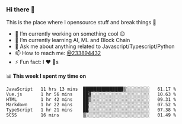 ### Hi there 👋

<!--
**a233894432/a233894432** is a ✨ _special_ ✨ repository because its `README.md` (this file) appears on your GitHub profile.

Here are some ideas to get you started:

- 🔭 I’m currently working on ...
- 🌱 I’m currently learning ...
- 👯 I’m looking to collaborate on ...
- 🤔 I’m looking for help with ...
- 💬 Ask me about ...
- 📫 How to reach me: ...
- 😄 Pronouns: ...
- ⚡ Fun fact: ...
-->
 
 
This is the place where I opensource stuff and break things :rofl:

- 🔭 I’m currently working on something cool :wink:
- 🌱 I’m currently learning AI, ML and Block Chain
- 💬 Ask me about anything related to Javascript/Typescript/Python
- 📫 How to reach me: [@233894432](https://twitter.com/233894432)
- ⚡ Fun fact: I :heart: :dog:s

📊 **This week I spent my time on**
<!--START_SECTION:waka-->

```text
JavaScript   11 hrs 13 mins  ███████████████▒░░░░░░░░░   61.17 %
Vue.js       1 hr 56 mins    ██▓░░░░░░░░░░░░░░░░░░░░░░   10.63 %
HTML         1 hr 42 mins    ██▒░░░░░░░░░░░░░░░░░░░░░░   09.31 %
Markdown     1 hr 22 mins    ██░░░░░░░░░░░░░░░░░░░░░░░   07.52 %
TypeScript   1 hr 21 mins    ██░░░░░░░░░░░░░░░░░░░░░░░   07.38 %
SCSS         16 mins         ▒░░░░░░░░░░░░░░░░░░░░░░░░   01.49 %
```

<!--END_SECTION:waka-->
